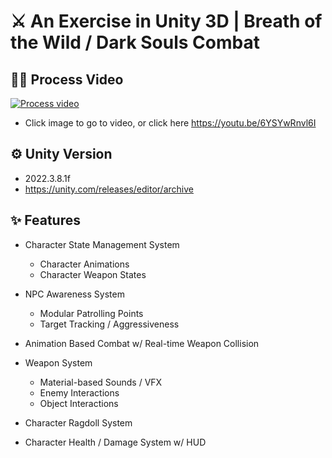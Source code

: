 # ⚔️ An Exercise in Unity 3D | Breath of the Wild / Dark Souls Combat

## 🧑‍💻 Process Video

[![Process video](https://i9.ytimg.com/vi/6YSYwRnvl6I/mqdefault.jpg?v=65717759&sqp=CJjNyKsG&rs=AOn4CLAkpvDe6QRgSDL4tqRWsWwvVLt3Jg)](https://youtu.be/6YSYwRnvl6I)

  - Click image to go to video, or click here https://youtu.be/6YSYwRnvl6I

## ⚙️ Unity Version

- 2022.3.8.1f
- https://unity.com/releases/editor/archive

## ✨ Features

- Character State Management System
  - Character Animations
  - Character Weapon States
 
- NPC Awareness System
  - Modular Patrolling Points
  - Target Tracking / Aggressiveness

- Animation Based Combat w/ Real-time Weapon Collision
 
- Weapon System
  - Material-based Sounds / VFX
  - Enemy Interactions
  - Object Interactions
 
- Character Ragdoll System

- Character Health / Damage System w/ HUD
